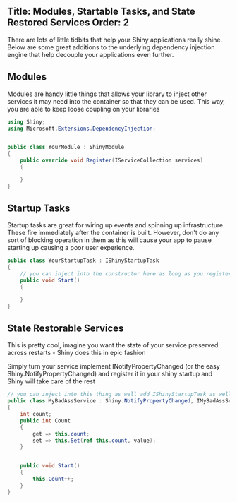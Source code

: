 Title: Modules, Startable Tasks, and State Restored Services
Order: 2
---

There are lots of little tidbits that help your Shiny applications really shine.  Below are some great additions to the underlying dependency injection engine that help decouple your applications even further.  

## Modules

Modules are handy little things that allows your library to inject other services it may need into the container so that they can be used.  This way, you are able to keep loose coupling on your libraries

```csharp
using Shiny;
using Microsoft.Extensions.DependencyInjection;


public class YourModule : ShinyModule 
{
    public override void Register(IServiceCollection services) 
    {

    }
}
```

## Startup Tasks

Startup tasks are great for wiring up events and spinning up infrastructure.  These fire immediately after the container is built.  However, don't do any sort of blocking operation in them as this will cause your app to pause starting up causing a poor user experience.

```csharp
public class YourStartupTask : IShinyStartupTask
{
    // you can inject into the constructor here as long as you register the service in the sta
    public void Start() 
    {

    }
}
```

## State Restorable Services

This is pretty cool, imagine you want the state of your service preserved across restarts - Shiny does this in epic fashion

Simply turn your service implement INotifyPropertyChanged (or the easy Shiny.NotifyPropertyChanged) and register it in your shiny startup and Shiny will take care of the rest

```csharp
// you can inject into this thing as well add IShinyStartupTask as well
public class MyBadAssService : Shiny.NotifyPropertyChanged, IMyBadAssService, IStartupTask
{
    int count;
    public int Count
    {
        get => this.count;
        set => this.Set(ref this.count, value);
    }


    public void Start()
    {
        this.Count++;
    }
}
```